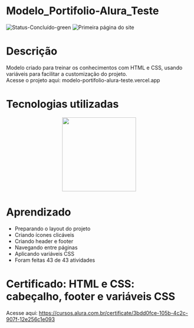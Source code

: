 # Modelo_Portifolio-Alura_Teste
![Status-Concluído-green](https://user-images.githubusercontent.com/93163125/210287743-09caa864-8da5-449e-b864-deb864513652.svg)
![Primeira página do site](https://user-images.githubusercontent.com/93163125/223783819-d4cb3403-7cda-4e89-b826-ad2d218c31ce.png)

# Descrição
Modelo criado para treinar os conhecimentos com HTML e CSS, usando variáveis para facilitar a customização do projeto.
<br>Acesse o projeto aqui: modelo-portifolio-alura-teste.vercel.app

# Tecnologias utilizadas

<div align="center">
<img src="https://user-images.githubusercontent.com/93163125/212203960-8a3f59e4-9ba1-436a-8161-8e3c863f9985.png" width ="200px" />
</div>

# Aprendizado

<ul>
    <li>Preparando o layout do projeto</li>
    <li>Criando ícones clicáveis</li>
    <li>Criando header e footer</li>
    <li>Navegando entre páginas</li>
    <li>Aplicando variáveis CSS</li>
    <li>Foram feitas 43 de 43 atividades</li>

</ul>

# Certificado: HTML e CSS: cabeçalho, footer e variáveis CSS

Acesse aqui: https://cursos.alura.com.br/certificate/3bdd0fce-105b-4c2c-907f-12e256c1e093

